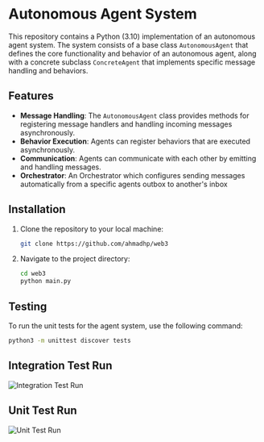 # Autonomous Agent System

This repository contains a Python (3.10) implementation of an autonomous agent system. The system consists of a base class `AutonomousAgent` that defines the core functionality and behavior of an autonomous agent, along with a concrete subclass `ConcreteAgent` that implements specific message handling and behaviors.

## Features

- **Message Handling**: The `AutonomousAgent` class provides methods for registering message handlers and handling incoming messages asynchronously.
- **Behavior Execution**: Agents can register behaviors that are executed asynchronously.
- **Communication**: Agents can communicate with each other by emitting and handling messages.
- **Orchestrator**: An Orchestrator which configures sending messages automatically from a specific agents outbox to another's inbox

## Installation

1. Clone the repository to your local machine:
    ```bash
    git clone https://github.com/ahmadhp/web3
    ```

2. Navigate to the project directory:
    ```bash
    cd web3
   python main.py
    ```


## Testing

To run the unit tests for the agent system, use the following command:
```bash
python3 -m unittest discover tests
```

## Integration Test Run

![Integration Test Run](https://github.com/ahmadhp/web3/blob/feature/add-autonomous-agent-classes/integrationtest.png)

## Unit Test Run

![Unit Test Run](https://github.com/ahmadhp/web3/blob/feature/add-autonomous-agent-classes/unittests.png)
